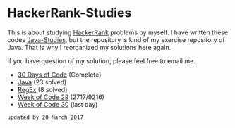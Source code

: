 # HackerRank-Studies

This is about studying [HackerRank]() problems by myself.
I have written these codes [Java-Studies](), but the repository is kind of my exercise repository of Java.
That is why I reorganized my solutions here again.

If you have question of my solution, please feel free to email me.

* [30 Days of Code](30-days-of-code/README.md) (Complete)
* [Java](java/README.md) (23 solved)
* [RegEx](regex/README.md) (8 solved)
* [Week of Code 29](week-of-code-29/README.md) (2717/9216)
* [Week of Code 30](week-of-code-30/README.md) (last day)

`updated by 20 March 2017`